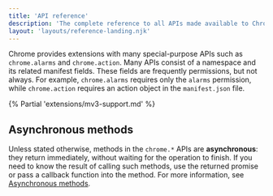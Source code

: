 ```yaml
---
title: 'API reference'
description: 'The complete reference to all APIs made available to Chrome Extensions. This includes APIs for the deprecated Chrome Apps platform as well as APIs still in beta and dev.'
layout: 'layouts/reference-landing.njk'
---
```


Chrome provides extensions with many special-purpose APIs such as `chrome.alarms` and `chrome.action`. Many APIs consist of a namespace and its related manifest fields. These fields are frequently permissions, but not always. For example, `chrome.alarms` requires only the `alarms` permission, while `chrome.action` requires an action object in the `manifest.json` file.

{% Partial 'extensions/mv3-support.md' %}

## Asynchronous methods

Unless stated otherwise, methods in the `chrome.*` APIs are **asynchronous**: they return immediately, without waiting for the operation to finish. If you need to know the result of calling such methods, use the returned promise or pass a callback function into the method. For more information, see [Asynchronous methods](/docs/extensions/mv3/architecture-overview/#async-sync).
